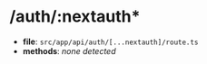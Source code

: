 # /auth/:nextauth*

- **file**: `src/app/api/auth/[...nextauth]/route.ts`
- **methods**: _none detected_
